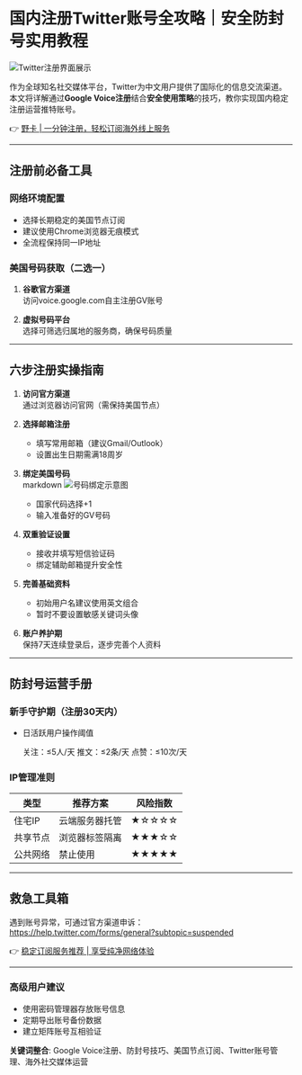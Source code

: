 # 国内注册Twitter账号全攻略｜安全防封号实用教程

![Twitter注册界面展示](https://bbtdd.com/wp-content/uploads/img/12692779127.webp)

作为全球知名社交媒体平台，Twitter为中文用户提供了国际化的信息交流渠道。本文将详解通过**Google Voice注册**结合**安全使用策略**的技巧，教你实现国内稳定注册运营推特账号。

👉 [野卡 | 一分钟注册，轻松订阅海外线上服务](https://bbtdd.com/yeka)

---

## 注册前必备工具

### 网络环境配置
- 选择长期稳定的美国节点订阅
- 建议使用Chrome浏览器无痕模式
- 全流程保持同一IP地址

### 美国号码获取（二选一）
1. **谷歌官方渠道**  
   访问voice.google.com自主注册GV账号
   
2. **虚拟号码平台**  
   选择可筛选归属地的服务商，确保号码质量

---

## 六步注册实操指南

1. **访问官方渠道**  
   通过浏览器访问官网（需保持美国节点）

2. **选择邮箱注册**  
   - 填写常用邮箱（建议Gmail/Outlook）
   - 设置出生日期需满18周岁

3. **绑定美国号码**  
   markdown
   ![号码绑定示意图](https://bbtdd.com/wp-content/uploads/img/813427989364401.webp)
   
   - 国家代码选择+1
   - 输入准备好的GV号码

4. **双重验证设置**  
   - 接收并填写短信验证码
   - 绑定辅助邮箱提升安全性

5. **完善基础资料**  
   - 初始用户名建议使用英文组合
   - 暂时不要设置敏感关键词头像

6. **账户养护期**  
   保持7天连续登录后，逐步完善个人资料

---

## 防封号运营手册

### 新手守护期（注册30天内）
- 日活跃用户操作阈值
  
  关注：≤5人/天
  推文：≤2条/天
  点赞：≤10次/天
  

### IP管理准则
| 类型       | 推荐方案          | 风险指数 |
|------------|-------------------|----------|
| 住宅IP    | 云端服务器托管    | ★☆☆☆☆   |
| 共享节点  | 浏览器标签隔离    | ★★★☆☆   |
| 公共网络  | 禁止使用          | ★★★★★   |

---

## 救急工具箱
遇到账号异常，可通过官方渠道申诉：  
https://help.twitter.com/forms/general?subtopic=suspended

👉 [稳定订阅服务推荐 | 享受纯净网络体验](https://bbtdd.com/yeka)

---

### 高级用户建议
- 使用密码管理器存放账号信息
- 定期导出账号备份数据
- 建立矩阵账号互相验证



**关键词整合**: Google Voice注册、防封号技巧、美国节点订阅、Twitter账号管理、海外社交媒体运营